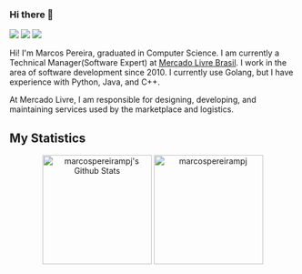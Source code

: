 ### Hi there 👋

<p align="left">
  <a href="mailto:marcospereira.mpj@gmail.com" alt="Gmail">
     <img src="https://img.shields.io/badge/-Gmail-FF0000?style=flat-square&labelColor=FF0000&logo=gmail&logoColor=white&link=marcospereira.mpj@gmail.com" /></a>

  <a href="https://www.linkedin.com/in/marcospereirampj/" alt="Linkedin">
  <img src="https://img.shields.io/badge/-Linkedin-0e76a8?style=flat-square&logo=Linkedin&logoColor=white&link=https://www.linkedin.com/in/marcospereirampj/" /></a>

  <a href="https://stackoverflow.com/users/4913645/marcos-pereira-j%c3%banior" alt="Stackoverflow">
  <img src="https://img.shields.io/badge/Stack_Overflow-FE7A16?style=flat-square&logo=stack-overflow&logoColor=white&link=https://stackoverflow.com/users/4913645/marcos-pereira-j%c3%banior"/>   </a>
  <br />
</p>

Hi! I'm Marcos Pereira, graduated in Computer Science. I am currently a Technical Manager(Software Expert) at [Mercado Livre Brasil](https://www.linkedin.com/company/mercadolivre-com/mycompany/). I work in the area of software development since 2010. I currently use Golang, but I have experience with Python, Java, and C++.

At Mercado Livre, I am responsible for designing, developing, and maintaining services used by the marketplace and logistics.

## My Statistics

<div align="center">
    <img alt="marcospereirampj's Github Stats" src="https://github-readme-stats.vercel.app/api?username=marcospereirampj&show_icons=true&count_private=true&theme=algolia" height="192px"/>
	  <img src="https://github-readme-stats.vercel.app/api/top-langs?username=marcospereirampj&langs_count=10&show_icons=true&locale=en&layout=compact&theme=algolia" alt="marcospereirampj" height="192px"/>
 </div>

<!--
**marcospereirampj/marcospereirampj** is a ✨ _special_ ✨ repository because its `README.md` (this file) appears on your GitHub profile.

Here are some ideas to get you started:

- 🔭 I’m currently working on ...
- 🌱 I’m currently learning ...
- 👯 I’m looking to collaborate on ...
- 🤔 I’m looking for help with ...
- 💬 Ask me about ...
- 📫 How to reach me: ...
- 😄 Pronouns: ...
- ⚡ Fun fact: ...
-->
